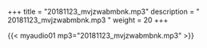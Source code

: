 +++
title = "20181123_mvjzwabmbnk.mp3"
description = " 20181123_mvjzwabmbnk.mp3 "
weight = 20
+++

{{< myaudio01 mp3="20181123_mvjzwabmbnk.mp3" >}}

